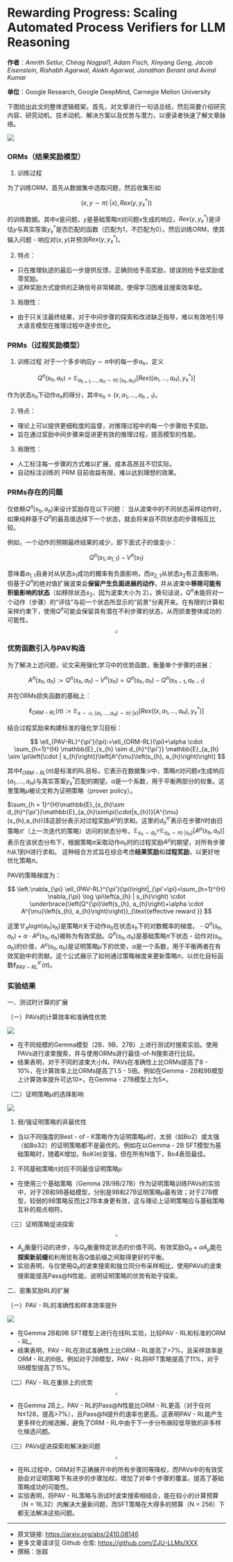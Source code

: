 # Rewarding Progress: Scaling Automated Process Verifiers for LLM Reasoning

**作者**：*Amrith Setlur, Chirag Nagpal1, Adam Fisch, Xinyang Geng, Jacob Eisenstein, Rishabh Agarwal, Alekh Agarwal, Jonathan Berant and Aviral Kumar*

**单位**：Google Research, Google DeepMind, Carnegie Mellon University

下图给出此文的整体逻辑框架。首先，对文章进行一句话总结，然后简要介绍研究内容、研究动机、技术动机、解决方案以及优势与潜力，以便读者快速了解文章脉络。


![](https://fastly.jsdelivr.net/gh/bucketio/img10@main/2024/10/20/1729425613431-269e8f08-47e1-4b61-8313-687b2382041e.png)

### **ORMs（结果奖励模型）**

1. 训练过程

为了训练ORM，首先从数据集中选取问题，然后收集形如

$$
(x,y\sim\pi(\cdot|x),Rex(y,y_{x}^{*}))
$$

的训练数据。其中$x$是问题，$y$是基础策略$\pi$对问题$x$生成的响应，$Rex(y,y_{x}^{*})$是评估$y$与真实答案$y_{x}^{*}$是否匹配的函数（匹配为1，不匹配为0）。然后训练ORM，使其输入问题 - 响应对$(x,y)$并预测$Rex(y,y_{x}^{*})$。 

2. 特点：

- 只在推理轨迹的最后一步提供反馈，正确则给予高奖励，错误则给予低奖励或零奖励。
- 这种奖励方式提供的正确信号非常稀疏，使得学习困难且搜索效率低。

3. 局限性：

- 由于只关注最终结果，对于中间步骤的探索和改进缺乏指导，难以有效地引导大语言模型在推理过程中逐步优化。


### **PRMs（过程奖励模型）**

1. 训练过程
    对于一个多步响应$y\sim\pi$中的每一步$a_{h}$，定义
    
$$
Q^{\pi}(s_{h},a_{h})=\mathbb{E}_{a_{h + 1},...,a_{H}\sim\pi(\cdot|s_{h},a_{h})}[Rex((a_{1},...,a_{H}),y_{x}^{*})]
$$

  作为状态$s_{h}$下动作$a_{h}$的得分，其中$s_{h}=(x,a_{1},...,a_{h - 1})$。


2. 特点：

- 理论上可以提供更细粒度的监督，对推理过程中的每一个步骤给予奖励。
- 旨在通过奖励中间步骤来促进更有效的推理过程，提高模型的性能。

3. 局限性：

- 人工标注每一步骤的方式难以扩展，成本高昂且不切实际。
- 自动标注训练的 PRM 目前收益有限，难以达到理想的效果。


### **PRMs存在的问题**

仅依赖$Q^{\pi}(s_h,a_h)$来设计奖励存在以下问题： 当从波束中的不同状态采样动作时，如果纯粹基于$Q^{\pi}$的最高值选择下一个状态，就会将来自不同状态的步骤相互比较。

例如，一个动作的预期最终结果的减少，即下面式子的值变小：

$$
Q^{\pi}(s_{1},a_{1,1}) - V^{\pi}(s_{1}) 
$$

意味着$a_{1,1}$自身对从状态$s_{1}$成功的概率有负面影响，而$a_{2,1}$从状态$s_{2}$有正面影响，但基于$Q^{\pi}$的绝对值扩展波束会**保留产生负面进展的动作**，并从波束中**移除可能有积极影响的状态**（如移除状态$s_{2}$，因为波束大小为 2）。换句话说，$Q^{\pi}$未能将对一个动作（步骤）的“评估”与前一个状态所显示的“前景”分离开来。在有限的计算和采样约束下，使用$Q^{\pi}$可能会保留具有潜在不利步骤的状态，从而损害整体成功的可能性。

<p align="center">
<img src="https://fastly.jsdelivr.net/gh/bucketio/img10@main/2024/10/20/1729426008969-326566c5-dea0-4d2a-9355-77940eb11be2.png" style="zoom:40%;" />
</p>




### 优势函数引入与PAV构造

为了解决上述问题，论文采用强化学习中的优势函数，衡量单个步骤的进展：

$$
A^{\pi}\left(s_{h}, a_{h}\right):=Q^{\pi}\left(s_{h}, a_{h}\right)-V^{\pi}\left(s_{h}\right)=Q^{\pi}\left(s_{h}, a_{h}\right)-Q^{\pi}\left(s_{h - 1}, a_{h - 1}\right)
$$

并在ORMs损失函数的基础上：

$$
\ell_{ORM-RL}(\pi):=\mathbb{E}_{x \sim \mathcal{D},\left(a_{1},..., a_{H}\right) \sim \pi(\cdot | x)}\left[Rex\left(\left(x, a_{1},..., a_{H}\right), y_{x}^{*}\right)\right]
$$

结合过程奖励来构建标准的强化学习目标：

$$
\ell_{PAV-RL}^{\pi'}(\pi):=\ell_{ORM-RL}(\pi)+\alpha \cdot \sum_{h=1}^{H} \mathbb{E}_{s_{h} \sim d_{h}^{\pi'}} \mathbb{E}_{a_{h} \sim \pi\left(\cdot | s_{h}\right)}\left[A^{\mu}\left(s_{h}, a_{h}\right)\right]
$$

其中$\ell_{ORM - RL}(\pi)$是标准的RL目标，它表示在数据集$\mathcal{D}$中，策略$\pi$对问题$x$生成响应$(a_{1},...,a_{H})$与真实答案$y_{x}^{*}$匹配的期望。$\alpha$是一个系数，用于平衡两部分的权重。这里策略$\mu$被论文称为证明策略（prover policy）。

 $\sum_{h = 1}^{H}\mathbb{E}_{s_{h}\sim d_{h}^{\pi'}}\mathbb{E}_{a_{h}\sim\pi(\cdot|s_{h})}[A^{\mu}(s_{h},a_{h})]$这部分表示对过程奖励$A^{\mu}$的求和。这里的$d_{h}^{\pi'}$表示在步骤$h$时由旧策略$\pi'$（上一次迭代的策略）访问的状态分布，$\mathbb{E}_{s_{h}\sim d_{h}^{\pi'}}\mathbb{E}_{a_{h}\sim\pi(\cdot|s_{h})}[A^{\mu}(s_{h},a_{h})]$表示在该状态分布下，根据策略$\pi$采取动作$a_{h}$时的过程奖励$A^{\mu}$的期望，对所有步骤$h$从$1$到$H$进行求和。 这种结合方式旨在综合考虑**结果奖励**和**过程奖励**，以更好地优化策略$\pi$。

 PAV的策略梯度为：

$$
\left.\nabla_{\pi} \ell_{PAV-RL}^{\pi'}(\pi)\right|_{\pi'=\pi}=\sum_{h=1}^{H} \nabla_{\pi} \log \pi\left(a_{h} | s_{h}\right) \cdot \underbrace{\left(Q^{\pi}\left(s_{h}, a_{h}\right)+\alpha \cdot A^{\mu}\left(s_{h}, a_{h}\right)\right)}_{\text{effective reward }}
$$

这里$\nabla_{\pi} log \pi\left(a_{h}|s_{h}\right)$是策略$\pi$关于动作$a_{h}$在状态$s_{h}$下的对数概率的梯度。   - $Q^{\pi}\left(s_{h},a_{h}\right)+\alpha\cdot A^{\mu}\left(s_{h},a_{h}\right)$被称为有效奖励。$Q^{\pi}\left(s_{h},a_{h}\right)$是基础策略$\pi$下状态 - 动作对$(s_{h},a_{h})$的价值，$A^{\mu}\left(s_{h},a_{h}\right)$是证明策略$\mu$下的优势，$\alpha$是一个系数，用于平衡两者在有效奖励中的贡献。这个公式展示了如何通过策略梯度来更新策略$\pi$，以优化目标函数$\ell_{PAV - RL}^{\pi'}(\pi)$。


### 实验结果

一、测试时计算的扩展

（一）PAVs的计算效率和准确性优势

![](https://fastly.jsdelivr.net/gh/bucketio/img17@main/2024/10/20/1729426416061-e4fbcdb3-4f1f-4cff-9205-362be456bbe0.png)

- 在不同规模的Gemma模型（2B、9B、27B）上进行测试时搜索实验。使用PAVs进行波束搜索，并与使用ORMs进行最佳-of-N搜索进行比较。
- 结果表明，对于不同的波束大小N，PAVs在准确性上比ORMs提高了8 - 10%，在计算效率上比ORMs提高了1.5 - 5倍。例如在Gemma - 2B和9B模型上计算效率提升可达10×，在Gemma - 27B模型上为5×。

（二）证明策略$\mu$的选择影响


![](https://fastly.jsdelivr.net/gh/bucketio/img15@main/2024/10/20/1729426487578-c3a834e5-c165-48f4-a231-2759f28c3ed2.png)

1. 弱/强证明策略的非最优性
- 当以不同强度的Best - of - K策略作为证明策略$\mu$时，太弱（如Bo2）或太强（如Bo32）的证明策略都不是最优的。例如在以Gemma - 2B SFT模型为基础策略时，随着K增加，BoK(π)变强，但在所有N值下，Bo4表现最佳。
2. 不同基础策略$\pi$对应不同最佳证明策略$\mu$
- 在使用三个基础策略（Gemma 2B/9B/27B）作为证明策略训练PAVs的实验中，对于2B和9B基础模型，分别是9B和27B证明策略$\mu$最有效；对于27B模型，较弱的9B策略反而比27B本身更有效，这与理论上证明策略应与基础策略互补的观点相符。

（三）证明策略促进探索

<p align="center">
<img src="https://fastly.jsdelivr.net/gh/bucketio/img7@main/2024/10/20/1729426543946-576488f3-5c6a-4371-a370-3b40c377f567.png" style="zoom:33%;" />
  </p>

- $A_{\mu}$衡量行动的进步，与$Q_{\pi}$衡量特定状态的价值不同。有效奖励$Q_{\pi}+\alpha A_{\mu}$能在**探索新前缀**和利用现有高Q值前缀之间取得更好的平衡。
- 实验表明，与仅使用$Q_{\pi}$的波束搜索和独立同分布采样相比，使用PAVs的波束搜索能提高Pass@N性能，说明证明策略的优势有助于探索。

二、密集奖励RL的扩展

（一）PAV - RL的准确性和样本效率提升


![](https://fastly.jsdelivr.net/gh/bucketio/img10@main/2024/10/20/1729426594335-6aa8299d-08fd-46f7-b2ce-84fe178103bf.png)

- 在Gemma 2B和9B SFT模型上进行在线RL实验，比较PAV - RL和标准的ORM - RL。
- 结果表明，PAV - RL在测试准确性上比ORM - RL提高了>7%，且采样效率是ORM - RL的6倍。例如对于2B模型，PAV - RL将RFT策略提高了11%，对于9B模型提高了15%。

（二）PAV - RL在重排上的优势


<p align="center">
<img src="https://fastly.jsdelivr.net/gh/bucketio/img13@main/2024/10/20/1729426629037-7ce5ba2c-5fb6-4d9f-89fb-b9f299bb3f4d.png" style="zoom:33%;" />
</p>

- 在Gemma 2B上，PAV - RL的Pass@N性能比ORM - RL更高（对于任何N≤128，提高>7%），且Pass@N提升的速率也更高。这表明PAV - RL能产生更多样化的候选解，避免了ORM - RL中由于下一步分布熵较低导致的非多样化候选问题。

（三）PAVs促进探索和解决新问题

<p align="center">
<img src="https://fastly.jsdelivr.net/gh/bucketio/img11@main/2024/10/20/1729426653644-077a96be-8c36-498c-9e0f-723b9ea64bbf.png" style="zoom:33%;" />
  </p>

- 在RL过程中，ORM对不正确展开中的所有步骤同等降权，而PAVs中的有效奖励会对证明策略下有进步的步骤加权，增加了对单个步骤的覆盖，提高了基础策略成功的可能性。
- 实验表明，将PAV - RL策略与测试时波束搜索相结合，能在较小的计算预算（N = 16,32）内解决大量新问题，而SFT策略在大得多的预算（N = 256）下都无法解决这些问题。



---


- 原文链接: https://arxiv.org/abs/2410.08146
- 更多文章请详见 Github 仓库: https://github.com/ZJU-LLMs/XXX
- 撰稿：张超